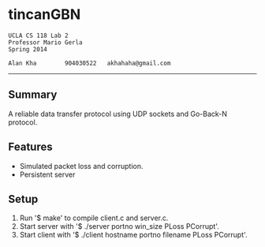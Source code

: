 tincanGBN
===================
	UCLA CS 118 Lab 2
	Professor Mario Gerla
	Spring 2014

	Alan Kha		904030522	akhahaha@gmail.com
-------------------------------------------------------------------------------
Summary
---------------
A reliable data transfer protocol using UDP sockets and Go-Back-N protocol.

Features
---------------
 - Simulated packet loss and corruption.
 - Persistent server

Setup
---------------
1. Run '$ make' to compile client.c and server.c.
2. Start server with '$ ./server portno win_size PLoss PCorrupt'.
3. Start client with '$ ./client hostname portno filename PLoss PCorrupt'.
